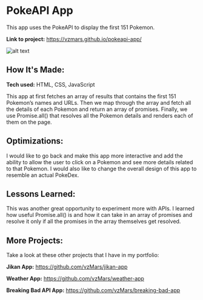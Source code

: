 # PokeAPI App

This app uses the PokeAPI to display the first 151 Pokemon.

**Link to project:** https://vzmars.github.io/pokeapi-app/

![alt text](https://i.imgur.com/ay3jlMc.png)

## How It's Made:

**Tech used:** HTML, CSS, JavaScript

This app at first fetches an array of results that contains the first 151 Pokemon’s names and URLs. Then we map through the array and fetch all the details of each Pokemon and return an array of promises. Finally, we use Promise.all() that resolves all the Pokemon details and renders each of them on the page.

## Optimizations:

I would like to go back and make this app more interactive and add the ability to allow the user to click on a Pokemon and see more details related to that Pokemon. I would also like to change the overall design of this app to resemble an actual PokeDex.

## Lessons Learned:

This was another great opportunity to experiment more with APIs. I learned how useful Promise.all() is and how it can take in an array of promises and resolve it only if all the promises in the array themselves get resolved.

## More Projects:

Take a look at these other projects that I have in my portfolio:

**Jikan App:** https://github.com/vzMars/jikan-app

**Weather App:** https://github.com/vzMars/weather-app

**Breaking Bad API App:** https://github.com/vzMars/breaking-bad-app
